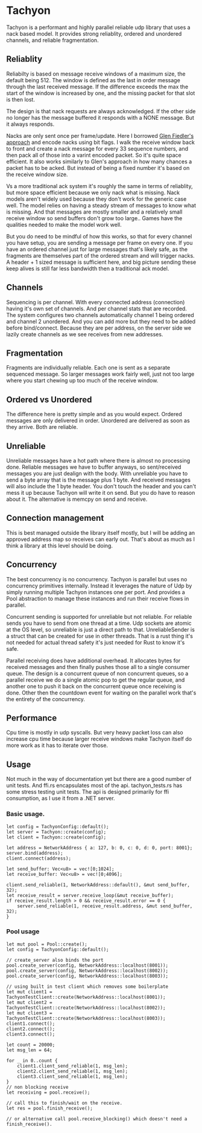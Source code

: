 # Tachyon

Tachyon is a performant and highly parallel reliable udp library that uses a nack based model. It provides strong reliablity, ordered and unordered channels, and reliable fragmentation.

## Reliablity
Reliabilty is based on message receive windows of a maximum size, the default being 512.  The window is defined as the last in order message through the last received message.  If the difference exceeds the max the start of the window is increased by one, and the missing packet for that slot is then lost.

The design is that nack requests are always acknowledged.  If the other side no longer has the message buffered it responds with a NONE message. But it always responds.

Nacks are only sent once per frame/update.  Here I borrowed [Glen Fiedler's approach](https://gafferongames.com/post/reliable_ordered_messages/) and encode nacks using bit flags.  I walk the receive window back to front and create a nack message for every 33 sequence numbers, and then pack all of those into a varint encoded packet.  So it's quite space efficient.  It also works similarly to Glen's approach in how many chances a packet has to be acked. But instead of being a fixed number it's based on the receive window size.

Vs a more traditional ack system it's roughly the same in terms of reliablity, but more space efficient because we only nack what is missing.  Nack models aren't widely used because they don't work for the generic case well.  The model relies on having a steady stream of messages to know what is missing. And that messages are mostly smaller and a relatively small receive window so send buffers don't grow too large..  Games have the qualities needed to make the model work well.

But you do need to be mindful of how this works, so that for every channel you have setup, you are sending a message per frame on every one. If you have an ordered channel just for large messages that's likely safe, as the fragments are themselves part of the ordered stream and will trigger nacks.  A header + 1 sized message is sufficient here, and big picture sending these keep alives is still far less bandwidth then a traditional ack model.


## Channels
Sequencing is per channel. With every connected address (connection) having it's own set of channels.  And per channel stats that are recorded.
The system configures two channels automatically channel 1 being ordered and channel 2 unordered. And you can add more but they need to be added before bind/connect.  Because they are per address, on the server side we lazily create channels as we see receives from new addresses. 

## Fragmentation
Fragments are individually reliable.  Each one is sent as a separate sequenced message.  So larger messages work fairly well, just not too large where you start chewing up too much of the receive window.

## Ordered vs Unordered
The difference here is pretty simple and as you would expect.  Ordered messages are only delivered in order. Unordered are delivered as soon as they arrive.  Both are reliable.

## Unreliable
Unreliable messages have a hot path where there is almost no processing done.  Reliable messages we have to buffer anyways, so sent/received messages you are just dealign with the body.  With unreliable you have to send a byte array that is the message plus 1 byte. And received messages will also include the 1 byte header. You don't touch the header and you can't mess it up because Tachyon will write it on send.  But you do have to reason about it.  The alternative is memcpy on send and receive.

## Connection management
This is best managed outside the library itself mostly, but I will be adding an approved address map so receives can early out.  That's about as much as I think a library at this level should be doing.

## Concurrency
The best concurrency is no concurrency. Tachyon is parallel but uses no concurrency primitives internally. Instead it leverages the nature of Udp by simply running multiple Tachyon instances one per port.  And provides a Pool abstraction to manage these instances and run their receive flows in parallel. 

Concurrent sending is supported for unreliable but not reliable. For reliable sends you have to send from one thread at a time.  Udp sockets are atomic at the OS level, so unreliable is just a direct path to that. UnreliableSender is a struct that can be created for use in other threads. That is a rust thing it's not needed for actual thread safety it's just needed for Rust to know it's safe.

Parallel receiving does have additional overhead.  It allocates bytes for received messages and then finally pushes those all to a single consumer queue. The design is a concurrent queue of non concurrent queues, so a parallel receive we do a single atomic pop to get the regular queue, and another one to push it back on the concurrent queue once receiving is done. Other then the countdown event for waiting on the parallel work that's the entirety of the concurrency.

## Performance
Cpu time is mostly in udp syscalls. But very heavy packet loss can also increase cpu time because larger receive windows make Tachyon itself do more work as it has to iterate over those.

## Usage
Not much in the way of documentation yet but there are a good number of unit tests. And ffi.rs encapsulates most of the api.  tachyon_tests.rs has some stress testing unit tests.  The api is designed primarily for ffi consumption, as I use it from a .NET server.

### Basic usage.

```
let config = TachyonConfig::default();
let server = Tachyon::create(config);
let client = Tachyon::create(config);

let address = NetworkAddress { a: 127, b: 0, c: 0, d: 0, port: 8001};
server.bind(address);
client.connect(address);

let send_buffer: Vec<u8> = vec![0;1024];
let receive_buffer: Vec<u8> = vec![0;4096];

client.send_reliable(1, NetworkAddress::default(), &mut send_buffer, 32);
let receive_result = server.receive_loop(&mut receive_buffer);
if receive_result.length > 0 && receive_result.error == 0 {
    server.send_reliable(1, receive_result.address, &mut send_buffer, 32);
}
```


### Pool usage
```
let mut pool = Pool::create();
let config = TachyonConfig::default();

// create_server also binds the port
pool.create_server(config, NetworkAddress::localhost(8001));
pool.create_server(config, NetworkAddress::localhost(8002));
pool.create_server(config, NetworkAddress::localhost(8003));

// using built in test client which removes some boilerplate
let mut client1 = TachyonTestClient::create(NetworkAddress::localhost(8001));
let mut client2 = TachyonTestClient::create(NetworkAddress::localhost(8002));
let mut client3 = TachyonTestClient::create(NetworkAddress::localhost(8003));
client1.connect();
client2.connect();
client3.connect();

let count = 20000;
let msg_len = 64;

for _ in 0..count {
    client1.client_send_reliable(1, msg_len);
    client2.client_send_reliable(1, msg_len);
    client3.client_send_reliable(1, msg_len);
}
// non blocking receive
let receiving = pool.receive();

// call this to finish/wait on the receive.
let res = pool.finish_receive();

// or alternative call pool.receive_blocking() which doesn't need a finish_receive().
```
